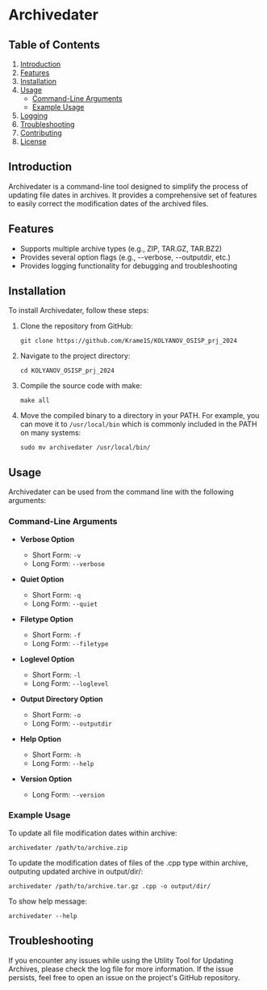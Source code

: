 # Archivedater

## Table of Contents
1. [Introduction](#introduction)
2. [Features](#features)
3. [Installation](#installation)
4. [Usage](#usage)
    - [Command-Line Arguments](#command-line-arguments)
    - [Example Usage](#example-usage)
5. [Logging](#logging)
6. [Troubleshooting](#troubleshooting)
7. [Contributing](#contributing)
8. [License](#license)

## Introduction
Archivedater is a command-line tool designed to simplify the process of updating file dates in archives. It provides a comprehensive set of features to easily correct the modification dates of the archived files.

## Features
- Supports multiple archive types (e.g., ZIP, TAR.GZ, TAR.BZ2)
- Provides several option flags (e.g., --verbose, --outputdir, etc.)
- Provides logging functionality for debugging and troubleshooting

## Installation
To install Archivedater, follow these steps:

1. Clone the repository from GitHub:
   ```
   git clone https://github.com/Krame1S/KOLYANOV_OSISP_prj_2024
   ```
2. Navigate to the project directory:
   ```
   cd KOLYANOV_OSISP_prj_2024
   ```
3. Compile the source code with make:
   ```
   make all
   ```
4. Move the compiled binary to a directory in your PATH. For example, you can move it to `/usr/local/bin` which is commonly included in the PATH on many systems:
   ```
   sudo mv archivedater /usr/local/bin/
   ```

## Usage
Archivedater can be used from the command line with the following arguments:

### Command-Line Arguments
- **Verbose Option**
    - Short Form: `-v`
    - Long Form: `--verbose`
  
- **Quiet Option**
    - Short Form: `-q`
    - Long Form: `--quiet`
  
- **Filetype Option**
    - Short Form: `-f`
    - Long Form: `--filetype`
  
- **Loglevel Option**
    - Short Form: `-l`
    - Long Form: `--loglevel`
  
- **Output Directory Option**
    - Short Form: `-o`
    - Long Form: `--outputdir`
  
- **Help Option**
    - Short Form: `-h`
    - Long Form: `--help`
  
- **Version Option**
    - Long Form: `--version`

### Example Usage
To update all file modification dates within archive:
```
archivedater /path/to/archive.zip
```

To update the modification dates of files of the .cpp type within archive, outputing updated archive in output/dir/:
```
archivedater /path/to/archive.tar.gz .cpp -o output/dir/
```

To show help message:
```
archivedater --help
```

## Troubleshooting
If you encounter any issues while using the Utility Tool for Updating Archives, please check the log file for more information. If the issue persists, feel free to open an issue on the project's GitHub repository.